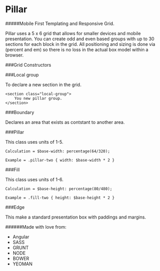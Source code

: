 Pillar 
======

#####Mobile First Templating and Responsive Grid.

Pillar uses a 5 x 6 grid that allows for smaller devices and mobile presentation. You can create odd and even based groups with up to 30 sections for each block in the grid.  All positioning and sizing is done via (percent and em) so there is no loss in the actual box model within a browser.

###Grid Constructors

###Local group

To declare a new section in the grid.

	<section class="local-group">
		You new pillar group.
	</section>

###Boundary

Declares an area that exists as contstant to another area.

###Pillar

This class uses units of 1-5.

    Calculation = $base-width: percentage(64/320);
    
    Example = .pillar-two { width: $base-width * 2 }

###Fill

This class uses units of 1-6.
    
    Calculation = $base-height: percentage(80/480);
    
    Example = .fill-two { height: $base-height * 2 }

###Edge

This make a standard presentation box with paddings and margins.

######Made with love from:

- Angular
- SASS
- GRUNT
- NODE
- BOWER
- YEOMAN
